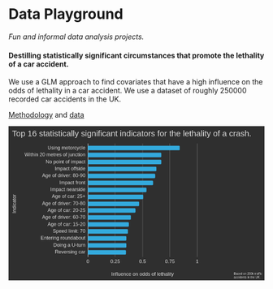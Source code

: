 # Data Playground
_Fun and informal data analysis projects._


#### Destilling statistically significant circumstances that promote the lethality of a car accident.

We use a GLM approach to find covariates that have a high influence on the odds of lethality in a car accident. We use a dataset of roughly 250000 recorded car accidents in the UK.

[Methodology](/AccidentsUK/Analysis.pdf) and [data](https://data.gov.uk/dataset/cb7ae6f0-4be6-4935-9277-47e5ce24a11f/road-safety-data)

![Result](/AccidentsUK/Chart.png)